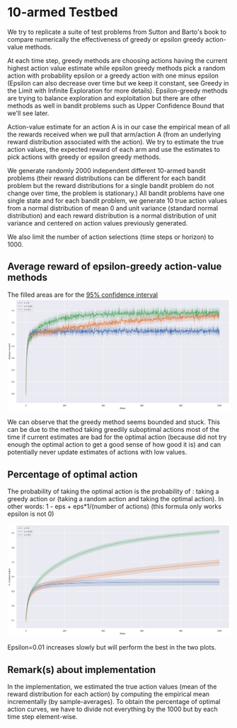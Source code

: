 # 10-armed Testbed
We try to replicate a suite of test problems from Sutton and Barto's book to compare numerically the effectiveness of greedy or epsilon greedy action-value methods.

At each time step, greedy methods are choosing actions having the current highest action value estimate while epsilon greedy methods pick a random action with probability epsilon or a greedy action with one minus epsilon (Epsilon can also decrease over time but we keep it constant, see Greedy in the Limit with Infinite Exploration for more details).
Epsilon-greedy methods are trying to balance exploration and exploitation but there are other methods as well in bandit problems such as Upper Confidence Bound that we'll see later.

Action-value estimate for an action A is in our case the empirical mean of all the rewards received when we pull that arm/action A (from an underlying reward distribution associated with the action). We try to estimate the true action values, the expected reward of each arm and use the estimates to pick actions with greedy or epsilon greedy methods.

We generate randomly 2000 independent different 10-armed bandit problems (their reward distributions can be different for each bandit problem but the reward distributions for a single bandit problem do not change over time, the problem is stationary.)
All bandit problems have one single state and for each bandit problem, we generate 10 true action values from a normal distribution of mean 0 and unit variance (standard normal distribution) and each reward distribution is a normal distribution of unit variance and centered on action values previously generated.

We also limit the number of action selections (time steps or horizon) to 1000.

## Average reward of epsilon-greedy action-value methods
The filled areas are for the [95% confidence interval](https://seaborn.pydata.org/generated/seaborn.lineplot.html)
![avg reward](./images/avg_reward.png)

We can observe that the greedy method seems bounded and stuck. This can be due to the method taking greedily suboptimal actions most of the time if current estimates are bad for the optimal action (because did not try enough the optimal action to get a good sense of how good it is) and can potentially never update estimates of actions with low values.


## Percentage of optimal action
The probability of taking the optimal action is the probability of : taking a greedy action or (taking a random action and taking the optimal action). In other words: 1 - eps + eps*1/(number of actions) (this formula only works epsilon is not 0)

![percent optimal action](./images/percent_optimal_action.png)

Epsilon=0.01 increases slowly but will perform the best in the two plots.

## Remark(s) about implementation
In the implementation, we estimated the true action values (mean of the reward distribution for each action) by computing the empirical mean incrementally (by sample-averages).
To obtain the percentage of optimal action curves, we have to divide not everything by the 1000 but by each time step element-wise.
